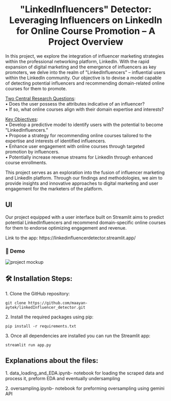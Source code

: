 <h1 align="center" id="title">"LinkedInfluencers" Detector: Leveraging Influencers on LinkedIn for Online Course Promotion – A Project Overview</h1>

<p id="description">In this project, we explore the integration of influencer marketing strategies within the professional networking platform, LinkedIn. With the rapid expansion of digital marketing and the emergence of influencers as key promoters, we delve into the realm of "LinkedInfluencers" – influential users within the LinkedIn community. Our objective is to devise a model capable of detecting potential influencers and recommending domain-related online courses for them to promote.

<u>Two Central Research Questions</u>:<br>
•	Does the user possess the attributes indicative of an influencer?<br>
•	If so, what online courses align with their domain expertise and interests?<br>

<u>Key Objectives</u>:<br>
•	Develop a predictive model to identify users with the potential to become "LinkedInfluencers."<br>
•	Propose a strategy for recommending online courses tailored to the expertise and interests of identified influencers.<br>
•	Enhance user engagement with online courses through targeted promotion by influencers.<br>
•	Potentially increase revenue streams for LinkedIn through enhanced course enrollments.<br>

This project serves as an exploration into the fusion of influencer marketing and LinkedIn platform. Through our findings and methodologies, we aim to provide insights and innovative approaches to digital marketing and user engagement for the marketers of the platform.

<h2>UI</h2>
<p id="description"> Our project equipped with a user interface built on Streamlit aims to predict potential LinkedInfluencers and recommend domain-specific online courses for them to endorse optimizing engagement and revenue.</p>
Link to the app: https://linkedinfluencerdetector.streamlit.app/
<h3>🚀 Demo</h3>

![project mockup](https://github.com/maayan-aytek/linkedInfluencer_detector/assets/81248290/6bb08045-b492-4acd-99ea-955de5c8c3af)
<h2>🛠️ Installation Steps:</h2>

<p>1. Clone the GitHub repository:</p>

```
git clone https://github.com/maayan-aytek/linkedInfluencer_detector.git
```

<p>2. Install the required packages using pip:</p>

```
pip install -r requirements.txt
```

<p>3. Once all dependencies are installed you can run the Streamlit app:</p>

```
streamlit run app.py
```
<h2>Explanations about the files:</h2>
<p>1. data_loading_and_EDA.ipynb- notebook for loading the scraped data and process it, preform EDA and eventually undersampling</p> 
<p>2. oversampling.ipynb- notebook for preforming oversampling using gemini API</p> 
